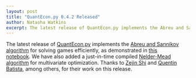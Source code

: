 ```yaml
---
layout: post
title: "QuantEcon.py 0.4.2 Released"
author: Natasha Watkins
excerpt: The latest release of QuantEcon.py implements the Abreu and Sannikov algorithm for solving games, and the Nelder-Mead algorithm for multivariate optimization.
---
```


The latest release of [QuantEcon.py](https://github.com/QuantEcon/QuantEcon.py) implements the [Abreu and Sannikov algorithm](https://github.com/QuantEcon/QuantEcon.py/pull/433) for solving games efficiently, as demonstrated in [this notebook](http://notes.quantecon.org/submission/5bfceaca18ada9000f1ec61b). We have also added a just-in-time compiled [Nelder-Mead algorithm](https://github.com/QuantEcon/QuantEcon.py/pull/441) for multivariate optimization. Thanks to [Zejin Shi](https://github.com/shizejin) and [Quentin Batista](https://github.com/QBatista), among others, for their work on this release.